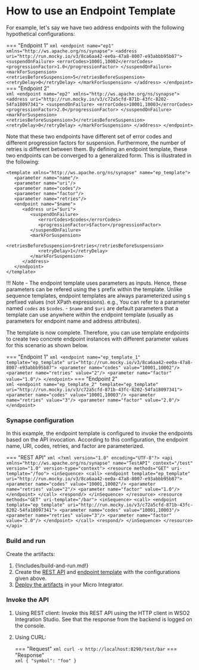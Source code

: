 # How to use an Endpoint Template

For example, let's say we have two address endpoints with the following hypothetical configurations:

=== "Endpoint 1"
    ```xml
    <endpoint name="ep1" xmlns="http://ws.apache.org/ns/synapse">
      <address uri="http://run.mocky.io/v3/8ca6aa42-ee0a-47a8-8007-e93abbb95b87">
        <suspendOnFailure>
          <errorCodes>10001,10002</errorCodes>
          <progressionFactor>1.0</progressionFactor>
        </suspendOnFailure>
        <markForSuspension>
          <retriesBeforeSuspension>5</retriesBeforeSuspension>
          <retryDelay>0</retryDelay>
        </markForSuspension>
      </address>
    </endpoint>
    ```
=== "Endpoint 2"    
    ```xml
    <endpoint name="ep2" xmlns="http://ws.apache.org/ns/synapse">
      <address uri="http://run.mocky.io/v3/c72a5cfd-871b-43fc-8202-54fa18097341">
        <suspendOnFailure>
          <errorCodes>10001,10003</errorCodes>
          <progressionFactor>2.0</progressionFactor>
        </suspendOnFailure>
        <markForSuspension>
          <retriesBeforeSuspension>3</retriesBeforeSuspension>
          <retryDelay>0</retryDelay>
        </markForSuspension>
      </address>
    </endpoint>
    ```

Note that these two endpoints have different set of error codes and different progression factors for suspension. Furthermore, the number of retries is different between them. By defining an endpoint template, these two endpoints can be converged to a generalized form. This is illustrated in the following:

```
<template xmlns="http://ws.apache.org/ns/synapse" name="ep_template">
   <parameter name="name"/>
   <parameter name="uri"/>
   <parameter name="codes"/>
   <parameter name="factor"/>
   <parameter name="retries"/>
   <endpoint name="$name">
      <address uri="$uri">
         <suspendOnFailure>
            <errorCodes>$codes</errorCodes>
            <progressionFactor>$factor</progressionFactor>
         </suspendOnFailure>
         <markForSuspension>
            <retriesBeforeSuspension>$retries</retriesBeforeSuspension>
            <retryDelay>1</retryDelay>
         </markForSuspension>
      </address>
   </endpoint>
</template>
```

!!! Note
    - The endpoint template uses parameters as inputs. Hence, these parameters can be refered using the `$` prefix within the template. Unlike sequence templates, endpoint templates are always parameterized using `$` prefixed values (not XPath expressions). e.g., You can refer to a parameter named `codes` as `$codes`.
    - `$name` and `$uri` are default parameters that a template can use anywhere within the endpoint template (usually as parameters for endpoint name and address attributes).

The template is now complete. Therefore, you can use template endpoints to create two concrete endpoint instances with different parameter values for this scenario as shown below.

=== "Endpoint 1"
    ``` xml
    <endpoint name="ep_template_1" template="ep_template" uri="http://run.mocky.io/v3/8ca6aa42-ee0a-47a8-8007-e93abbb95b87">
      <parameter name="codes" value="10001,10002"/>
      <parameter name="retries" value="2"/>
      <parameter name="factor" value="1.0"/>
    </endpoint>
    ```
=== "Endpoint 2"    
    ``` xml
    <endpoint name="ep_template_2" template="ep_template" uri="http://run.mocky.io/v3/c72a5cfd-871b-43fc-8202-54fa18097341">
      <parameter name="codes" value="10001,10003"/>
      <parameter name="retries" value="3"/>
      <parameter name="factor" value="2.0"/>
    </endpoint>
    ```

### Synapse configuration

In this example, the endpoint template is configured to invoke the endpoints based on the API invocation. According to this configuration, the endpoint name, URI, codes, retries, and factor are parameterized.

=== "REST API"
    ```xml
    <?xml version="1.0" encoding="UTF-8"?>
    <api xmlns="http://ws.apache.org/ns/synapse"
         name="TestAPI"
         context="/test"
         version="1.0"
         version-type="context">
       <resource methods="GET" uri-template="/foo">
          <inSequence>
             <call>
                <endpoint template="ep_template" uri="http://run.mocky.io/v3/8ca6aa42-ee0a-47a8-8007-e93abbb95b87">
                    <parameter name="codes" value="10001,10002"/>
                    <parameter name="retries" value="2"/>
                    <parameter name="factor" value="1.0"/>
                </endpoint>
             </call>
             <respond/>
          </inSequence>
       </resource>
       <resource methods="GET" uri-template="/bar">
          <inSequence>
             <call>
                <endpoint template="ep_template" uri="http://run.mocky.io/v3/c72a5cfd-871b-43fc-8202-54fa18097341">
                    <parameter name="codes" value="10001,10003"/>
                    <parameter name="retries" value="3"/>
                    <parameter name="factor" value="2.0"/>
                </endpoint>
             </call>
             <respond/>
          </inSequence>
       </resource>
    </api>
    ```

### Build and run

Create the artifacts:

1. {!includes/build-and-run.md!}
3. Create the [REST API]({{base_path}}/develop/creating-artifacts/creating-an-api) and [endpoint template]({{base_path}}/develop/creating-artifacts/creating-endpoint-templates) with the configurations given above.
4. [Deploy the artifacts]({{base_path}}/develop/deploy-artifacts) in your Micro Integrator.

### Invoke the API
1. Using REST client:
Invoke this REST API using the HTTP client in WSO2 Integration Studio.
See that the response from the backend is logged on the console.

2. Using CURL:

    === "Request"
        ``` xml
        curl -v http://localhost:8290/test/bar
        ```
    === "Response"        
        ``` xml
        {
            "symbol": "foo"
        }
        ```
